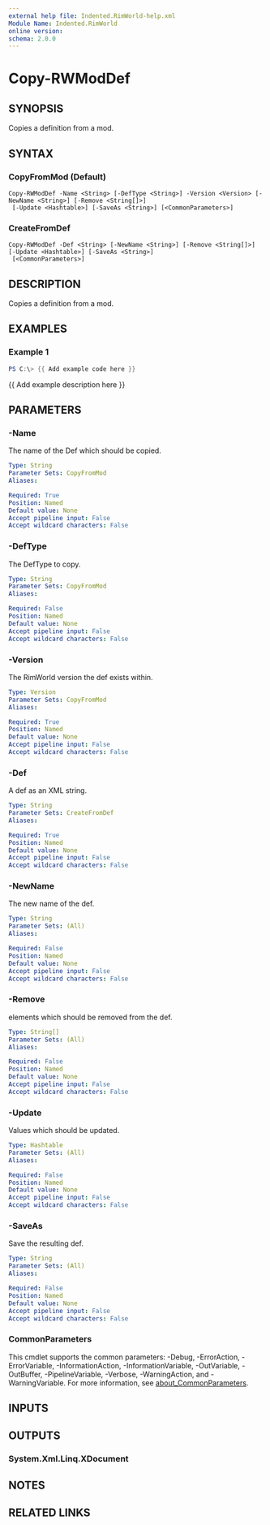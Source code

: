 ```yaml
---
external help file: Indented.RimWorld-help.xml
Module Name: Indented.RimWorld
online version:
schema: 2.0.0
---
```


# Copy-RWModDef

## SYNOPSIS
Copies a definition from a mod.

## SYNTAX

### CopyFromMod (Default)
```
Copy-RWModDef -Name <String> [-DefType <String>] -Version <Version> [-NewName <String>] [-Remove <String[]>]
 [-Update <Hashtable>] [-SaveAs <String>] [<CommonParameters>]
```

### CreateFromDef
```
Copy-RWModDef -Def <String> [-NewName <String>] [-Remove <String[]>] [-Update <Hashtable>] [-SaveAs <String>]
 [<CommonParameters>]
```

## DESCRIPTION
Copies a definition from a mod.

## EXAMPLES

### Example 1
```powershell
PS C:\> {{ Add example code here }}
```

{{ Add example description here }}

## PARAMETERS

### -Name
The name of the Def which should be copied.

```yaml
Type: String
Parameter Sets: CopyFromMod
Aliases:

Required: True
Position: Named
Default value: None
Accept pipeline input: False
Accept wildcard characters: False
```

### -DefType
The DefType to copy.

```yaml
Type: String
Parameter Sets: CopyFromMod
Aliases:

Required: False
Position: Named
Default value: None
Accept pipeline input: False
Accept wildcard characters: False
```

### -Version
The RimWorld version the def exists within.

```yaml
Type: Version
Parameter Sets: CopyFromMod
Aliases:

Required: True
Position: Named
Default value: None
Accept pipeline input: False
Accept wildcard characters: False
```

### -Def
A def as an XML string.

```yaml
Type: String
Parameter Sets: CreateFromDef
Aliases:

Required: True
Position: Named
Default value: None
Accept pipeline input: False
Accept wildcard characters: False
```

### -NewName
The new name of the def.

```yaml
Type: String
Parameter Sets: (All)
Aliases:

Required: False
Position: Named
Default value: None
Accept pipeline input: False
Accept wildcard characters: False
```

### -Remove
elements which should be removed from the def.

```yaml
Type: String[]
Parameter Sets: (All)
Aliases:

Required: False
Position: Named
Default value: None
Accept pipeline input: False
Accept wildcard characters: False
```

### -Update
Values which should be updated.

```yaml
Type: Hashtable
Parameter Sets: (All)
Aliases:

Required: False
Position: Named
Default value: None
Accept pipeline input: False
Accept wildcard characters: False
```

### -SaveAs
Save the resulting def.

```yaml
Type: String
Parameter Sets: (All)
Aliases:

Required: False
Position: Named
Default value: None
Accept pipeline input: False
Accept wildcard characters: False
```

### CommonParameters
This cmdlet supports the common parameters: -Debug, -ErrorAction, -ErrorVariable, -InformationAction, -InformationVariable, -OutVariable, -OutBuffer, -PipelineVariable, -Verbose, -WarningAction, and -WarningVariable. For more information, see [about_CommonParameters](http://go.microsoft.com/fwlink/?LinkID=113216).

## INPUTS

## OUTPUTS

### System.Xml.Linq.XDocument
## NOTES

## RELATED LINKS

